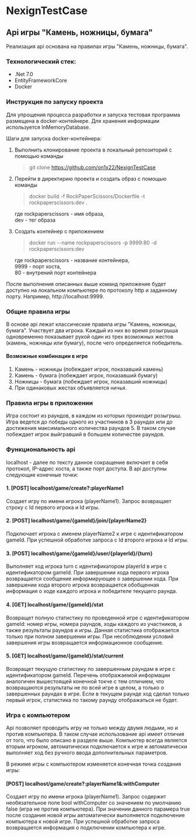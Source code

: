 # NexignTestCase

## Api игры "Камень, ножницы, бумага"

Реализация api основана на правилах игры "Камень, ножницы, бумага". 

### Технологический стек:
- .Net 7.0
- EntityFrameworkCore
- Docker

### Инструкция по запуску проекта
Для упрощения процесса разработки и запуска тестовая программа размещена в docker-контейнере. Для хранения информации используется InMemoryDatabase.

Шаги для запуска docker-контейнера:
1. Выполнить клонирование проекта в локальный репозиторий с помощью команды
   > git clone https://github.com/on1x22/NexignTestCase
2. Перейти в директирию проекта и создать образ с помощью команды
   > docker build -f RockPaperScissors/Dockerfile -t rockpaperscissors:dev .
    
   где rockpaperscissors - имя образа,  
   dev - тег образа
3. Создать контейнер с приложением
   > docker run --name rockpaperscissors -p 9999:80 -d rockpaperscissors:dev

   где rockpaperscissors - название контейнера,  
   9999 - порт хоста,  
   80 - внутрений порт контейнера

После выполнения описанных выше команд приложение будет доступно на локальном компьютере по протоколу http и заданному порту. Например, http://localhost:9999.

### Общие правила игры
В основе api лежат классические правила игры "Камень, ножницы, бумага". Участвует два игрока. Каждый из них во время розыгрыша одновременно показывает рукой один из трех возможных жестов (камень, ножницы или бумагу), после чего определяется победитель. 

#### Возможные комбинации в игре
1. Камень - ножницы (побеждает игрок, показавший камень)
2. Камень - бумага (побеждает игрок, показавший бумагу)
3. Ножницы - бумага (побеждает игрок, показавший ножницы)
4. При одинаковых жестах объявляется ничья.
   
### Правила игры в приложении
Игра состоит из раундов, в каждом из которых проиходит розыгрыш. Игра ведется до победы одного из участников в 3 раундах или до достижения максимального количества раундов 5. В таком случае побеждает игрок выйгравший в большем количестве раундов.


### Функциональность api
localhost - далее по тексту данное сокращение включает в себя протокол, IP-адрес хоста, а также порт доступа.
В api доступны следующие конечные точки:
#### 1. [POST] localhost/game/create?:playerName1
Создает игру по имени игрока (playerName1). Запрос возвращает строку с Id первого игрока и Id игры.  

#### 2. [POST] localhost/game/{gameId}/join/{playerName2}
Подключает игрока с именем playerName2 к игре с идентификатором gameId. При успешной обработке запроса с Id второго игрока и Id игры.

#### 3. [POST] localhost/game/{gameId}/user/{playerId}/{turn}
Выполняет ход игрока turn с идентификатором playerId в игре с идентификатором gameId. При завершении хода первого игрока возвращается сообщение информирующее о завершении хода. При завершении хода второго игрока возвращается обобщенная информация о ходе каждого игрока и победителе текущего раунда.

#### 4. [GET] localhost/game/{gameId}/stat
Возвращет полную статистику по проведенной игре с идентификатором gameId: номер игры, номера раундов, ходы каждого из участников, а также результаты раундов и игры. Данная статистика отображается только при полном завершении игры. При несоблюдении условий завершения игры возвращается информационное сообщение.

#### 5. [GET] localhost/game/{gameId}/stat/current
Возвращет текущую статистику по завершенным раундам в игре с идентификатором gameId. Перечень отображаемой информации аналогичен вышестоящей конечной токче с тем отличием, что возвращаются результаты не по всей игре в целом, а только о завершенных раундах в игре. Если в текущем раунде ход сделал только первый игрок, статистика по такому раунду отображаться не будет.

### Игра с компьютером
Api позволяет проводить игру не только между двумя людьми, но и против компьютера. В таком случае использование api имеет отличия от того, что было описано в разделе выше. Компьютер всегда является вторым игроком, автоматически подключается к игре и автоматически выполняет ход без ручного ввода дополнительных параметров.

В режиме игры с компьютером изменяется конечная точка создания игры:
#### [POST] localhost/game/create?:playerName1&:withComputer
Создает игру по имени игрока (playerName1). Запрос содержит необязательное поле bool withComputer со значением по умолчанию false (игра не против компьютера). При значении данного парамера true после создания новой игры автоматически выполняется подключение компьютера к новой игре. При успешной обработке запроса возвращается информация о подключении компьютера к игре.




















